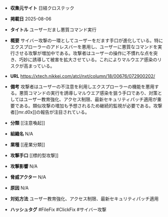 - **収集元サイト**
日経クロステック

- **掲載日**
2025-08-06

- **タイトル**
ユーザーだまし悪質コマンド実行

- **概要**
サイバー攻撃の一環としてユーザーをだます手口が進化している。特にエクスプローラーのアドレスバーを悪用し、ユーザーに悪質なコマンドを実行させる攻撃が増加中である。攻撃者はユーザーの操作に不慣れな点を突き、巧妙に誘導して被害を拡大させている。これによりマルウエア感染のリスクが高まっている。

- **URL**
https://xtech.nikkei.com/atcl/nxt/column/18/00676/072900202/

- **備考**
攻撃者はユーザーの不注意を利用しエクスプローラーの機能を悪用する。悪質コマンドの実行を誘導しマルウエア感染を狙う手口であり、対策としてはユーザー教育強化、アクセス制限、最新セキュリティパッチ適用が重要である。類似攻撃の増加も予想されるため継続的監視が必要である。攻撃者[[mr.d0x]]の報告が注目されている。

- **分類**
[[注意喚起]]

- **組織名**
N/A

- **業種**
[[産業分類]]

- **攻撃手口**
[[標的型攻撃]]

- **攻撃影響**
N/A

- **脅威アクター**
N/A

- **原因**
N/A

- **対処方法**
ユーザー教育強化、アクセス制限、最新セキュリティパッチ適用

- **ハッシュタグ**
#FileFix #ClickFix #サイバー攻撃
